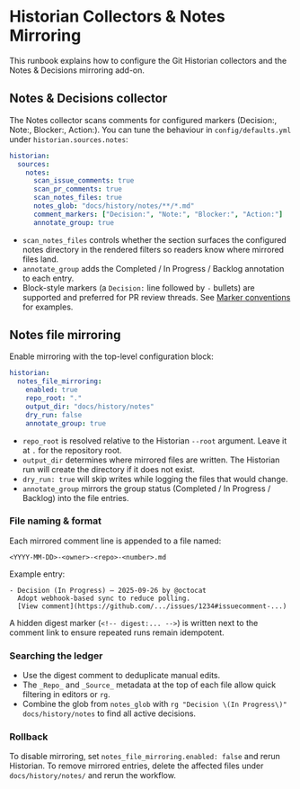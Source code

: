 # Historian Collectors & Notes Mirroring

This runbook explains how to configure the Git Historian collectors and the Notes & Decisions mirroring add-on.

## Notes & Decisions collector

The Notes collector scans comments for configured markers (Decision:, Note:, Blocker:, Action:). You can tune the behaviour in `config/defaults.yml` under `historian.sources.notes`:

```yaml
historian:
  sources:
    notes:
      scan_issue_comments: true
      scan_pr_comments: true
      scan_notes_files: true
      notes_glob: "docs/history/notes/**/*.md"
      comment_markers: ["Decision:", "Note:", "Blocker:", "Action:"]
      annotate_group: true
```

* `scan_notes_files` controls whether the section surfaces the configured notes directory in the rendered filters so readers know where mirrored files land.
* `annotate_group` adds the Completed / In Progress / Backlog annotation to each entry.
* Block-style markers (a `Decision:` line followed by `-` bullets) are supported and preferred for PR review threads. See [Marker conventions](../markers.md) for examples.

## Notes file mirroring

Enable mirroring with the top-level configuration block:

```yaml
historian:
  notes_file_mirroring:
    enabled: true
    repo_root: "."
    output_dir: "docs/history/notes"
    dry_run: false
    annotate_group: true
```

* `repo_root` is resolved relative to the Historian `--root` argument. Leave it at `.` for the repository root.
* `output_dir` determines where mirrored files are written. The Historian run will create the directory if it does not exist.
* `dry_run: true` will skip writes while logging the files that would change.
* `annotate_group` mirrors the group status (Completed / In Progress / Backlog) into the file entries.

### File naming & format

Each mirrored comment line is appended to a file named:

```
<YYYY-MM-DD>-<owner>-<repo>-<number>.md
```

Example entry:

```
- Decision (In Progress) — 2025-09-26 by @octocat
  Adopt webhook-based sync to reduce polling.
  [View comment](https://github.com/.../issues/1234#issuecomment-...)
```

A hidden digest marker (`<!-- digest:... -->`) is written next to the comment link to ensure repeated runs remain idempotent.

### Searching the ledger

* Use the digest comment to deduplicate manual edits.
* The `_Repo_` and `_Source_` metadata at the top of each file allow quick filtering in editors or `rg`.
* Combine the glob from `notes_glob` with `rg "Decision \(In Progress\)" docs/history/notes` to find all active decisions.

### Rollback

To disable mirroring, set `notes_file_mirroring.enabled: false` and rerun Historian. To remove mirrored entries, delete the affected files under `docs/history/notes/` and rerun the workflow.
